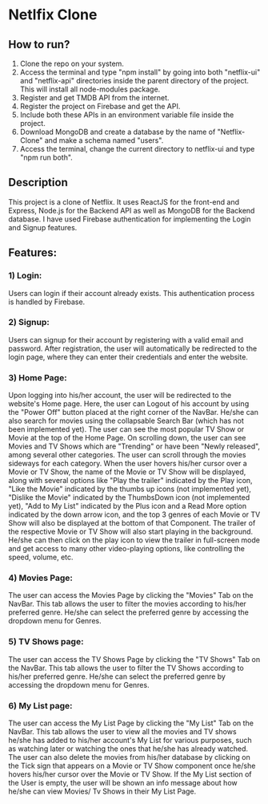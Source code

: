 # Netlfix Clone

## How to run?

1) Clone the repo on your system.
2) Access the terminal and type "npm install" by going into both "netflix-ui" and "netflix-api" directories inside the parent directory of the project. This will install all node-modules package.
3) Register and get TMDB API from the internet.
4) Register the project on Firebase and get the API.
5) Include both these APIs in an environment variable file inside the project. 
6) Download MongoDB and create a database by the name of "Netflix-Clone" and make a schema named "users".
7) Access the terminal, change the current directory to netflix-ui and type "npm run both".

## Description

This project is a clone of Netflix. It uses ReactJS for the front-end and Express, Node.js for the Backend API as well as MongoDB for the Backend database. I have used Firebase authentication for implementing the Login and Signup features.

## Features:

### 1) Login:
Users can login if their account already exists. This authentication process is handled by Firebase.
   
### 2) Signup:
Users can signup for their account by registering with a valid email and password. After registration, the user will automatically be redirected to the login page, where they can enter their credentials and enter the website.
      
### 3) Home Page:
Upon logging into his/her account, the user will be redirected to the website's Home page. Here, the user can Logout of his account by using the "Power Off" button placed at the right corner of the NavBar. He/she can also search for movies using the collapsable Search Bar (which has not been implemented yet). The user can see the most popular TV Show or Movie at the top of the Home Page. On scrolling down, the user can see Movies and TV Shows which are "Trending" or have been "Newly released", among several other categories. The user can scroll through the movies sideways for each category. When the user hovers his/her cursor over a Movie or TV Show, the name of the Movie or TV Show will be displayed, along with several options like "Play the trailer" indicated by the Play icon, "Like the Movie" indicated by the thumbs up icons (not implemented yet), "Dislike the Movie" indicated by the ThumbsDown icon (not implemented yet), "Add to My List" indicated by the Plus icon and a Read More option indicated by the down arrow icon, and the top 3 genres of each Movie or TV Show will also be displayed at the bottom of that Component. The trailer of the respective Movie or TV Show will also start playing in the background. He/she can then click on the play icon to view the trailer in full-screen mode and get access to many other video-playing options, like controlling the speed, volume, etc.

### 4) Movies Page:
The user can access the Movies Page by clicking the "Movies" Tab on the NavBar. This tab allows the user to filter the movies according to his/her preferred genre. He/she can select the preferred genre by accessing the dropdown menu for Genres.

### 5) TV Shows page:
The user can access the TV Shows Page by clicking the "TV Shows" Tab on the NavBar. This tab allows the user to filter the TV Shows according to his/her preferred genre. He/she can select the preferred genre by accessing the dropdown menu for Genres.

### 6) My List page:
The user can access the My List Page by clicking the "My List" Tab on the NavBar. This tab allows the user to view all the movies and TV shows he/she has added to his/her account's My List for various purposes, such as watching later or watching the ones that he/she has already watched. The user can also delete the movies from his/her database by clicking on the Tick sign that appears on a Movie or TV Show component once he/she hovers his/her cursor over the Movie or TV Show. If the My List section of the User is empty, the user will be shown an info message about how he/she can view Movies/ Tv Shows in their My List Page.
